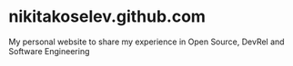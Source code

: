 # nikitakoselev.github.com
My personal website to share my experience in Open Source, DevRel and Software Engineering
